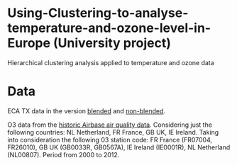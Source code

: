 # Using-Clustering-to-analyse-temperature-and-ozone-level-in-Europe (University project)
Hierarchical clustering analysis applied to temperature and ozone data


# Data

ECA TX data in the version [blended](https://knmi-ecad-assets-prd.s3.amazonaws.com/download/ECA_blend_tx.zip) and [non-blended](https://knmi-ecad-assets-prd.s3.amazonaws.com/download/ECA_nonblend_tx.zip).

O3 data from  the [historic Airbase air quality data](https://discomap.eea.europa.eu/map/fme/AirQualityExportAirBase.htm). Considering just the following countries: NL Netherland, FR France, GB UK, IE Ireland. Taking into consideration the following 03 station code: FR France (FR07004, FR26010), GB UK (GB0033R, GB0567A), IE Ireland (IE0001R), NL Netherland (NL00807). Period from 2000 to 2012. 
